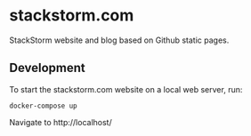 # stackstorm.com
StackStorm website and blog based on Github static pages.

## Development
To start the stackstorm.com website on a local web server, run:
```shell
docker-compose up
```
Navigate to http://localhost/

